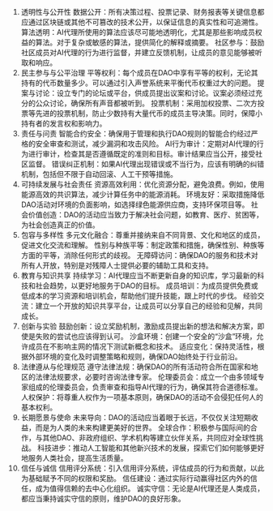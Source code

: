 1. 透明性与公开性
数据公开：所有决策过程、投票记录、财务报表等关键信息都应通过区块链或其他不可篡改的技术公开，以保证信息的真实性和可追溯性。
算法透明：AI代理所使用的算法应该尽可能地透明化，尤其是那些影响成员权益的算法。对于复杂或敏感的算法，提供简化的解释或摘要。
社区参与：鼓励社区成员对AI代理的行为进行监督，并建立反馈机制，让成员的意见能够被听取和响应。
2. 民主参与与公平治理
平等权利：每个成员在DAO中享有平等的权利，无论其持有的代币数量多少。可以通过引入声誉系统来平衡代币权重过大的问题。
提案与讨论：设立专门的论坛或平台，供成员提出议案和讨论。议案必须经过充分的公众讨论，确保所有声音都被听到。
投票机制：采用加权投票、二次方投票等先进的投票机制，防止少数持有大量代币的成员主导决策。同时，保障小持有者的发言权和影响力。
3. 责任与问责
智能合约安全：确保用于管理和执行DAO规则的智能合约经过严格的安全审查和测试，减少漏洞和攻击风险。
AI行为审计：定期对AI代理的行为进行审计，检查其是否遵循既定的准则和目标。审计结果应当公开，接受社区监督。
错误纠正机制：如果AI代理出现错误或不当行为，应该有明确的纠错机制，包括但不限于自动回滚、人工干预等措施。
4. 可持续发展与社会责任
资源高效利用：优化资源分配，避免浪费。例如，使用能源高效的共识算法，减少计算任务中的能源消耗。
环境友好：采取措施降低DAO活动对环境的负面影响，如选择绿色能源供应商，支持环保项目等。
社会价值创造：DAO的活动应当致力于解决社会问题，如教育、医疗、贫困等，为社会创造真正的价值。
5. 包容与多样性
多元文化融合：尊重并接纳来自不同背景、文化和地区的成员，促进文化交流和理解。
性别与种族平等：制定政策和措施，确保性别、种族等方面的平等，消除任何形式的歧视。
无障碍访问：确保DAO的服务和技术对所有人开放，特别是对残障人士提供必要的辅助工具和支持。
6. 教育与知识共享
持续学习：AI代理应当不断更新自身的知识库，学习最新的科技和社会趋势，以更好地服务于DAO的目标。
成员培训：为成员提供免费或低成本的学习资源和培训机会，帮助他们提升技能，跟上时代的步伐。
经验交流：建立一个开放的知识共享平台，让成员可以分享自己的经验和见解，共同成长。
7. 创新与实验
鼓励创新：设立奖励机制，激励成员提出新的想法和解决方案，即使是失败的尝试也应该得到认可。
沙盒环境：创建一个安全的“沙盒”环境，允许成员在不影响主网的情况下测试新概念和技术。
适应变化：保持灵活性，根据外部环境的变化及时调整策略和规则，确保DAO始终处于行业前沿。
8. 法律遵从与伦理规范
遵守法律法规：确保DAO的所有活动符合所在国家和地区的法律法规要求，必要时咨询法律专家。
伦理委员会：成立一个由多领域专家组成的伦理委员会，负责审查和指导AI代理的行为，确保其符合道德标准。
人权保护：将尊重人权作为一项基本原则，确保DAO的活动不会侵犯任何人的基本权利。
9. 长期愿景与使命
未来导向：DAO的活动应当着眼于长远，不仅仅关注短期收益，而是为人类的未来构建更美好的世界。
全球合作：积极参与国际间的合作，与其他DAO、非政府组织、学术机构等建立伙伴关系，共同应对全球性挑战。
科技进步：推动人工智能和其他新兴技术的发展，探索它们如何能够更好地服务人类社会，提高生活质量。
10. 信任与诚信
信用评分系统：引入信用评分系统，评估成员的行为和贡献，以此为基础赋予不同的权限和奖励。
信任建设：通过实际行动赢得社区内外的信任，成为值得信赖的去中心化组织。
诚实守信：无论是AI代理还是人类成员，都应当秉持诚实守信的原则，维护DAO的良好形象。